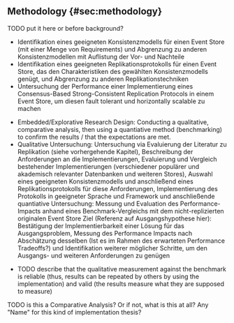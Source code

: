 ## Methodology {#sec:methodology}

TODO put it here or before background?


<!-- See https://www.indeed.com/career-advice/career-development/how-to-write-a-methodology -->

<!-- Restate your thesis or research problem -->
- Identifikation eines geeigneten Konsistenzmodells für einen Event Store (mit einer Menge von Requirements) und Abgrenzung zu anderen Konsistenzmodellen mit Auflistung der Vor- und Nachteile
- Identifikation eines geeigneten Replikationsprotokolls für einen Event Store, das den Charakteristiken des gewählten Konsistenzmodells genügt, und Abgrenzung zu anderen Replikationstechniken
- Untersuchung der Performance einer Implementierung eines Consensus-Based Strong-Consistent Replication Protocols in einem Event Store, um diesen fault tolerant und horizontally scalable zu machen
<!-- Explain the approach you chose; Describe how you collected the data you used -->
- Embedded/Explorative Research Design: Conducting a qualitative, comparative analysis, then using a quantiative method (benchmarking) to confirm the results / that the expectations are met.
- Qualitative Untersuchung: Untersuchung via Evaluierung der Literatur zu Replikation (siehe vorhergehende Kapitel), Beschreibung der Anforderungen an die Implementierungen, Evaluierung und Vergleich bestehender Implementierungen (verschiedener populärer und akademisch relevanter Datenbanken und weiteren Stores), Auswahl eines geeigneten Konsistenzmodells und anschließend eines Replikationsprotokolls für diese Anforderungen, Implementierung des Protokolls in geeigneter Sprache und Framework und anschließende quantiative Untersuchung: Messung und Evaluation des Performance-Impacts anhand eines Benchmark-Vergleichs mit dem nicht-replizierten originalen Event Store
Ziel (Referenz auf Ausgangshypothese hier): Bestätigung der Implementierbarkeit einer Lösung für das Ausgangsproblem, Messung des Performance Impacts nach Abschätzung desselben (Ist es im Rahmen des erwarteten Performance Tradeoffs?) und Identifikation weiterer möglicher Schritte, um den Ausgangs- und weiteren Anforderungen zu genügen

<!-- Evaluate and justify the methodological choices you made
Describe the criteria you used in choosing your approach to your research. List any potential weaknesses in your methodology and present evidence supporting your choice. Include a brief evaluation of other methodology you might have chosen. -->
- TODO describe that the qualitative measurement against the benchmark is reliable (thus, results can be repeated by others by using the implementation) and valid (the results measure what they are supposed to measure)

<!-- Discuss any obstacles and their solutions
Outline any obstacles you encountered in your research and list how you overcame them. The problem-solving skills you present in this section strengthen the validity of your research with readers. -->

<!-- Cite all sources you used to determine your choice of methodology
The final section of your methodology references the sources you used when determining your overall methodology. This reinforces the validity of your research. -->

TODO is this a Comparative Analysis? Or if not, what is this at all? Any "Name" for this kind of implementation thesis?
